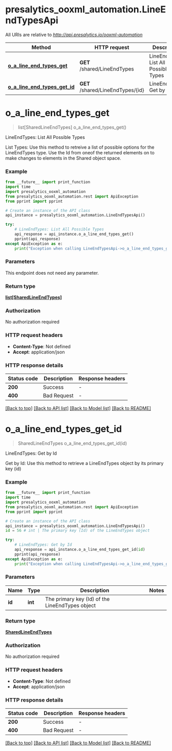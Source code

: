 # presalytics_ooxml_automation.LineEndTypesApi

All URIs are relative to *http://api.presalytics.io/ooxml-automation*

Method | HTTP request | Description
------------- | ------------- | -------------
[**o_a_line_end_types_get**](LineEndTypesApi.md#o_a_line_end_types_get) | **GET** /shared/LineEndTypes | LineEndTypes: List All Possible Types
[**o_a_line_end_types_get_id**](LineEndTypesApi.md#o_a_line_end_types_get_id) | **GET** /shared/LineEndTypes/{id} | LineEndTypes: Get by Id


# **o_a_line_end_types_get**
> list[SharedLineEndTypes] o_a_line_end_types_get()

LineEndTypes: List All Possible Types

List Types: Use this method to retreive a list of possible options for the LineEndTypes type. Use the Id from oneof the returned elements on to make changes to elements in the Shared object space.

### Example

```python
from __future__ import print_function
import time
import presalytics_ooxml_automation
from presalytics_ooxml_automation.rest import ApiException
from pprint import pprint

# Create an instance of the API class
api_instance = presalytics_ooxml_automation.LineEndTypesApi()

try:
    # LineEndTypes: List All Possible Types
    api_response = api_instance.o_a_line_end_types_get()
    pprint(api_response)
except ApiException as e:
    print("Exception when calling LineEndTypesApi->o_a_line_end_types_get: %s\n" % e)
```

### Parameters
This endpoint does not need any parameter.

### Return type

[**list[SharedLineEndTypes]**](SharedLineEndTypes.md)

### Authorization

No authorization required

### HTTP request headers

 - **Content-Type**: Not defined
 - **Accept**: application/json

### HTTP response details
| Status code | Description | Response headers |
|-------------|-------------|------------------|
**200** | Success |  -  |
**400** | Bad Request |  -  |

[[Back to top]](#) [[Back to API list]](../README.md#documentation-for-api-endpoints) [[Back to Model list]](../README.md#documentation-for-models) [[Back to README]](../README.md)

# **o_a_line_end_types_get_id**
> SharedLineEndTypes o_a_line_end_types_get_id(id)

LineEndTypes: Get by Id

Get by Id: Use this method to retrieve a LineEndTypes object by its primary key (id)

### Example

```python
from __future__ import print_function
import time
import presalytics_ooxml_automation
from presalytics_ooxml_automation.rest import ApiException
from pprint import pprint

# Create an instance of the API class
api_instance = presalytics_ooxml_automation.LineEndTypesApi()
id = 56 # int | The primary key (Id) of the LineEndTypes object

try:
    # LineEndTypes: Get by Id
    api_response = api_instance.o_a_line_end_types_get_id(id)
    pprint(api_response)
except ApiException as e:
    print("Exception when calling LineEndTypesApi->o_a_line_end_types_get_id: %s\n" % e)
```

### Parameters

Name | Type | Description  | Notes
------------- | ------------- | ------------- | -------------
 **id** | **int**| The primary key (Id) of the LineEndTypes object | 

### Return type

[**SharedLineEndTypes**](SharedLineEndTypes.md)

### Authorization

No authorization required

### HTTP request headers

 - **Content-Type**: Not defined
 - **Accept**: application/json

### HTTP response details
| Status code | Description | Response headers |
|-------------|-------------|------------------|
**200** | Success |  -  |
**400** | Bad Request |  -  |

[[Back to top]](#) [[Back to API list]](../README.md#documentation-for-api-endpoints) [[Back to Model list]](../README.md#documentation-for-models) [[Back to README]](../README.md)

